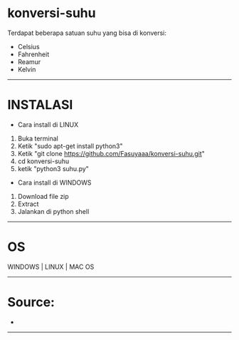 # konversi-suhu

Terdapat beberapa satuan suhu yang bisa di konversi:
- Celsius
- Fahrenheit
- Reamur
- Kelvin

----------------------------------------------------------------------------------

# INSTALASI

- Cara install di LINUX
1. Buka terminal
2. Ketik "sudo apt-get install python3"
3. Ketik "git clone https://github.com/Fasuyaaa/konversi-suhu.git"
4. cd konversi-suhu 
5. ketik "python3 suhu.py"


- Cara install di WINDOWS
1. Download file zip
2. Extract
3. Jalankan di python shell

----------------------------------------------------------------------------------

# OS
WINDOWS | LINUX | MAC OS

------------------------------------------------------------
# Source:
-

-------------------------------------------------------------
